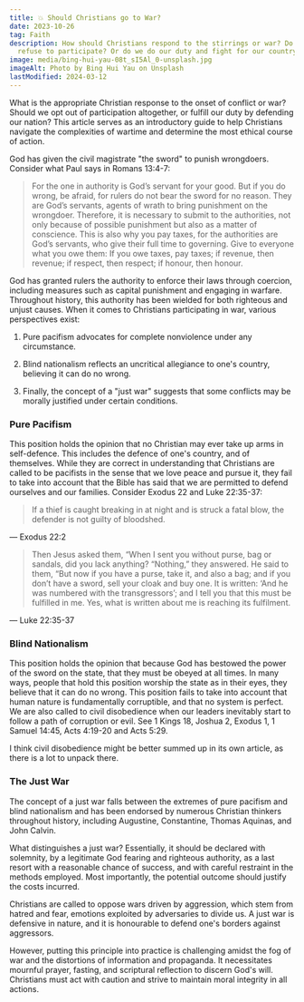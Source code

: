 ```yaml
---
title: 💥 Should Christians go to War?
date: 2023-10-26
tag: Faith
description: How should Christians respond to the stirrings or war? Do we simply
  refuse to participate? Or do we do our duty and fight for our country?
image: media/bing-hui-yau-08t_sI5Al_0-unsplash.jpg
imageAlt: Photo by Bing Hui Yau on Unsplash
lastModified: 2024-03-12
---
```

What is the appropriate Christian response to the onset of conflict or war? Should we opt out of participation altogether, or fulfill our duty by defending our nation? This article serves as an introductory guide to help Christians navigate the complexities of wartime and determine the most ethical course of action.

God has given the civil magistrate "the sword" to punish wrongdoers. Consider what Paul says in Romans 13:4-7:

> For the one in authority is God’s servant for your good. But if you do wrong, be afraid, for rulers do not bear the sword for no reason. They are God’s servants, agents of wrath to bring punishment on the wrongdoer. Therefore, it is necessary to submit to the authorities, not only because of possible punishment but also as a matter of conscience. This is also why you pay taxes, for the authorities are God’s servants, who give their full time to governing. Give to everyone what you owe them: If you owe taxes, pay taxes; if revenue, then revenue; if respect, then respect; if honour, then honour.

God has granted rulers the authority to enforce their laws through coercion, including measures such as capital punishment and engaging in warfare. Throughout history, this authority has been wielded for both righteous and unjust causes. When it comes to Christians participating in war, various perspectives exist:

1.  Pure pacifism advocates for complete nonviolence under any circumstance.
    
2.  Blind nationalism reflects an uncritical allegiance to one's country, believing it can do no wrong.
    
3.  Finally, the concept of a "just war" suggests that some conflicts may be morally justified under certain conditions.
    

### Pure Pacifism

This position holds the opinion that no Christian may ever take up arms in self-defence. This includes the defence of one's country, and of themselves. While they are correct in understanding that Christians are called to be pacifists in the sense that we love peace and pursue it, they fail to take into account that the Bible has said that we are permitted to defend ourselves and our families. Consider Exodus 22 and Luke 22:35-37:

> If a thief is caught breaking in at night and is struck a fatal blow, the defender is not guilty of bloodshed.

— Exodus 22:2

> Then Jesus asked them, “When I sent you without purse, bag or sandals, did you lack anything? “Nothing,” they answered. He said to them, “But now if you have a purse, take it, and also a bag; and if you don’t have a sword, sell your cloak and buy one. It is written: ‘And he was numbered with the transgressors’; and I tell you that this must be fulfilled in me. Yes, what is written about me is reaching its fulfilment.

— Luke 22:35-37

### Blind Nationalism

This position holds the opinion that because God has bestowed the power of the sword on the state, that they must be obeyed at all times. In many ways, people that hold this position worship the state as in their eyes, they believe that it can do no wrong. This position fails to take into account that human nature is fundamentally corruptible, and that no system is perfect. We are also called to civil disobedience when our leaders inevitably start to follow a path of corruption or evil. See 1 Kings 18, Joshua 2, Exodus 1, 1 Samuel 14:45, Acts 4:19-20 and Acts 5:29.

I think civil disobedience might be better summed up in its own article, as there is a lot to unpack there.

### The Just War

The concept of a just war falls between the extremes of pure pacifism and blind nationalism and has been endorsed by numerous Christian thinkers throughout history, including Augustine, Constantine, Thomas Aquinas, and John Calvin.

What distinguishes a just war? Essentially, it should be declared with solemnity, by a legitimate God fearing and righteous authority, as a last resort with a reasonable chance of success, and with careful restraint in the methods employed. Most importantly, the potential outcome should justify the costs incurred.

Christians are called to oppose wars driven by aggression, which stem from hatred and fear, emotions exploited by adversaries to divide us. A just war is defensive in nature, and it is honourable to defend one's borders against aggressors.

However, putting this principle into practice is challenging amidst the fog of war and the distortions of information and propaganda. It necessitates mournful prayer, fasting, and scriptural reflection to discern God's will. Christians must act with caution and strive to maintain moral integrity in all actions.
